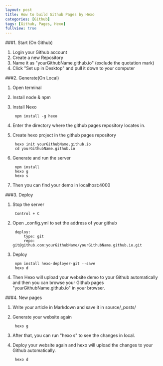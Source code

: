 ```yaml
---
layout: post
title: How to build Github Pages by Hexo
categories: [Github]
tags: [Github, Pages, Hexo]
fullview: true
---
```

###1. Start (On Github)

1. Login your Github account
2. Create a new Repository
3. Name it as "yourGithubName.github.io" (exclude the quotation mark)
4. Click "Set up in Desktop" and pull it down to your computer


###2. Generate(On Local)


1. Open terminal 
2. Install node & npm
3. Install Nexo

		npm install -g hexo

4. Enter the directory where the github pages repository locates in.
5. Create hexo project in the github pages repository

		hexo init yourGithubName.github.io
		cd yourGithubName.github.io
		
6. Generate and run the server

		npm install
		hexo g
		hexo s
	
7. Then you can find your demo in localhost:4000


###3. Deploy

1. Stop the server

		Control + C

2. Open _config.yml to set the address of your github 

		deploy:
			type: git
			repo: git@github.com:yourGithubName/yourGithubName.github.io.git
			
3. Deploy

		npm install hexo-deployer-git --save
		hexo d
		
4. Then Hexo will upload your website demo to your Github automatically and then you can browse your Github pages "yourGithubName.github.io" in your browser.


###4. New pages

1. Write your article in Markdown and save it in source/_posts/
2. Generate your website again
		
		hexo g
		
3. After that, you can run "hexo s" to see the changes in local.
4. Deploy your website again and hexo will upload the changes to your Github automatically.

		hexo d
		
				




		